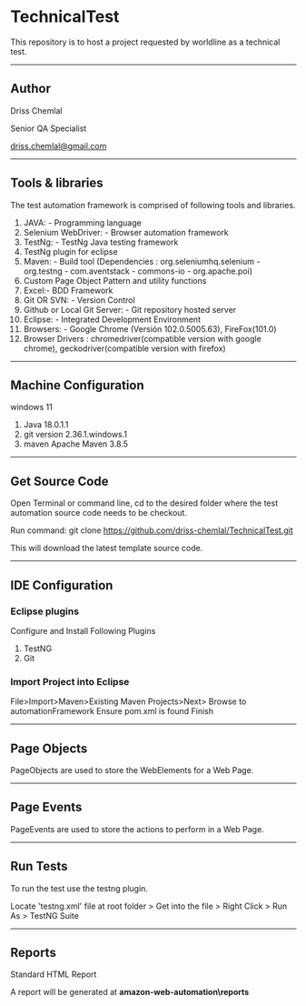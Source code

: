 # TechnicalTest

This repository is to host a project requested by worldline as a technical test.

---

## Author

Driss Chemlal

Senior QA Specialist

driss.chemlal@gmail.com

---

## Tools & libraries

The test automation framework is comprised of following tools and libraries.

1. JAVA: - Programming language
2. Selenium WebDriver: - Browser automation framework
3. TestNg: - TestNg Java testing framework
4. TestNg plugin for eclipse
5. Maven: - Build tool (Dependencies : org.seleniumhq.selenium - org.testng - com.aventstack - commons-io - org.apache.poi)
6. Custom Page Object Pattern and utility functions
7. Excel:- BDD Framework
8. Git OR SVN: - Version Control
9. Github or Local Git Server: - Git repository hosted server
10. Eclipse: - Integrated Development Environment
11. Browsers: - Google Chrome (Versión 102.0.5005.63), FireFox(101.0)
12. Browser Drivers : chromedriver(compatible version with google chrome), geckodriver(compatible version with firefox)

---

## Machine Configuration

windows 11

1. Java 18.0.1.1
2. git version 2.36.1.windows.1
3. maven Apache Maven 3.8.5

---

## Get Source Code

Open Terminal or command line, cd to the desired folder where the test automation source code needs to be checkout.

Run command: git clone https://github.com/driss-chemlal/TechnicalTest.git

This will download the latest template source code.

---

## IDE Configuration

### Eclipse plugins

Configure and Install Following Plugins

1. TestNG
2. Git

### Import Project into Eclipse

File>Import>Maven>Existing Maven Projects>Next> Browse to automationFramework Ensure pom.xml is found Finish

---

## Page Objects

PageObjects are used to store the WebElements for a Web Page.

---

## Page Events

PageEvents are used to store the actions to perform in a Web Page.

---

## Run Tests

To run the test use the testng plugin.

Locate 'testng.xml' file at root folder > Get into the file > Right Click > Run As > TestNG Suite

---

## Reports

Standard HTML Report

A report will be generated at **amazon-web-automation\reports**
 
